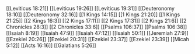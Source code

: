 [[Leviticus 18:21]]
[[Leviticus 19:26]]
[[Leviticus 19:31]]
[[Deuteronomy 18:10]]
[[Deuteronomy 32:16]]
[[1 Kings 14:15]]
[[1 Kings 21:20]]
[[1 Kings 21:25]]
[[2 Kings 16:3]]
[[2 Kings 17:11]]
[[2 Kings 17:31]]
[[2 Kings 21:6]]
[[2 Chronicles 28:3]]
[[2 Chronicles 33:6]]
[[Psalms 106:37]]
[[Psalms 106:38]]
[[Isaiah 8:19]]
[[Isaiah 47:9]]
[[Isaiah 47:12]]
[[Isaiah 50:1]]
[[Jeremiah 27:9]]
[[Ezekiel 20:26]]
[[Ezekiel 20:31]]
[[Ezekiel 23:37]]
[[Ezekiel 23:39]]
[[Micah 5:12]]
[[Acts 16:16]]
[[Galatians 5:26]]
